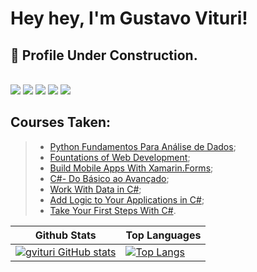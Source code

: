 # **Hey hey, I'm Gustavo Vituri!**

## :hammer: Profile Under Construction.

<br align="center">
<a target="_blank" href="https://www.linkedin.com/in/gustavo-vituri-017254215/"><img src="https://img.shields.io/badge/-LinkedIn-0077B5?style=for-the-badge&logo=Linkedin&logoColor=white"></img></a>
<a target="_blank" href="https://twitter.com/GustavoVituri"><img src="https://img.shields.io/badge/-Twitter-1DA1F2?style=for-the-badge&logo=Twitter&logoColor=white"></img></a>
<a target="_blank" href="mailto:gustavovituri@gmail.com"><img src="https://img.shields.io/badge/-Gmail-D14836?style=for-the-badge&logo=Gmail&logoColor=white"></img></a>
<a target="_blank" href="https://gvituri.itch.io/"><img src="https://img.shields.io/badge/Itch-%23FF0B34.svg?style=for-the-badge&logo=Itch.io&logoColor=white"></img></a>
<a target="_blank" href="https://www.behance.net/gustavovituri"><img src="https://img.shields.io/badge/Behance-1769ff?style=for-the-badge&logo=behance&logoColor=white"></img></a>
<br>

## Courses Taken:
> - [Python Fundamentos Para Análise de Dados](https://www.datascienceacademy.com.br/cursosgratuitos);
> - [Fountations of Web Development](https://www.theodinproject.com/paths/foundations/courses/foundations);
> - [Build Mobile Apps With Xamarin.Forms](https://docs.microsoft.com/en-us/learn/paths/build-mobile-apps-with-xamarin-forms/);
> - [C#- Do Básico ao Avançado](https://www.udemy.com/course/curso-c-sharp/);
> - [Work With Data in C#](https://docs.microsoft.com/en-us/learn/paths/csharp-data/);
> - [Add Logic to Your Applications in C#](https://docs.microsoft.com/en-us/learn/paths/csharp-logic/);
> - [Take Your First Steps With C#](https://docs.microsoft.com/en-us/learn/paths/csharp-first-steps/).

| Github Stats | Top Languages |
| --- | --- |
| [![gvituri GitHub stats](https://github-readme-stats.vercel.app/api?username=gvituri&show_icons=true&theme=dark)](https://github.com/gvituri/github-readme-stats&show_icons=true&theme=dark&count_private=true) | [![Top Langs](https://github-readme-stats.vercel.app/api/top-langs/?username=gvituri&hide=assembly,dart,pascal,pawn,java&layout=compact&theme=dark)](https://github.com/gvituri/github-readme-stats&count_private=true) |
